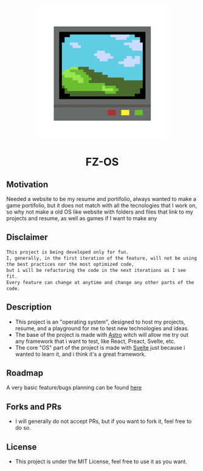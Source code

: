 <p align="center">
  <a href="https://flavio-zanoni.vercel.app"><img src="https://raw.githubusercontent.com/FlavioZanoni/FlavioZanoni.com/main/public/favicon/android-chrome-512x512.png" alt="Logo" height=355></a>
</p>
<h1 align="center">FZ-OS</h1>

## Motivation

Needed a website to be my resume and portifolio, always wanted to make a game portifolio, but it does not match with all the tecnologies that I work on, so why not make a old OS like website with folders and files that link to my projects and resume, as well as games if I want to make any

## Disclaimer

```plaintext
This project is being developed only for fun.
I, generally, in the first iteration of the feature, will not be using the best practices nor the most optimized code,
but i will be refactoring the code in the next iterations as I see fit.
Every feature can change at anytime and change any other parts of the code.
```

## Description

- This project is an "operating system", designed to host my projects, resume, and a playground for me to test new technologies and ideas.
- The base of the project is made with [Astro](https://astro.build) witch will allow me try out any framework that i want to test, like React, Preact, Svelte, etc.
- The core "OS" part of the project is made with [Svelte](https://svelte.dev) just because i wanted to learn it, and i think it's a great framework.

## Roadmap

A very basic feature/bugs planning can be found [here](https://github.com/FlavioZanoni/FlavioZanoni.com/blob/main/todo.md)

## Forks and PRs

- I will generally do not accept PRs, but if you want to fork it, feel free to do so.

## License

- This project is under the MIT License, feel free to use it as you want.
